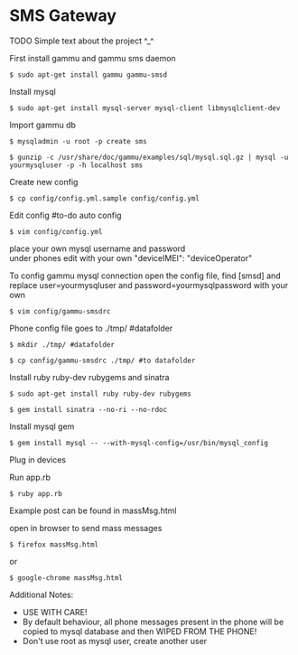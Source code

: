 SMS Gateway
===========

TODO Simple text about the project ^_^

First install gammu and gammu sms daemon 

    $ sudo apt-get install gammu gammu-smsd

Install mysql

    $ sudo apt-get install mysql-server mysql-client libmysqlclient-dev

Import gammu db

    $ mysqladmin -u root -p create sms

    $ gunzip -c /usr/share/doc/gammu/examples/sql/mysql.sql.gz | mysql -u yourmysqluser -p -h localhost sms

Create new config

    $ cp config/config.yml.sample config/config.yml

Edit config #to-do auto config

    $ vim config/config.yml
  place your own mysql username and password  
  under phones edit with your own
               "deviceIMEI": "deviceOperator"

To config gammu mysql connection open the config file, find [smsd] and replace user=yourmysqluser and password=yourmysqlpassword with your own

    $ vim config/gammu-smsdrc

Phone config file goes to ./tmp/ #datafolder

    $ mkdir ./tmp/ #datafolder
  
    $ cp config/gammu-smsdrc ./tmp/ #to datafolder

Install ruby ruby-dev rubygems and sinatra

    $ sudo apt-get install ruby ruby-dev rubygems
  
    $ gem install sinatra --no-ri --no-rdoc

Install mysql gem

    $ gem install mysql -- --with-mysql-config=/usr/bin/mysql_config


Plug in devices

Run app.rb

    $ ruby app.rb

Example post can be found in massMsg.html
  
  open in browser to send mass messages

    $ firefox massMsg.html

  or

    $ google-chrome massMsg.html

Additional Notes:
* USE WITH CARE!
* By default behaviour, all phone messages present in the phone will be copied to mysql database and then WIPED FROM THE PHONE!
* Don't use root as mysql user, create another user

